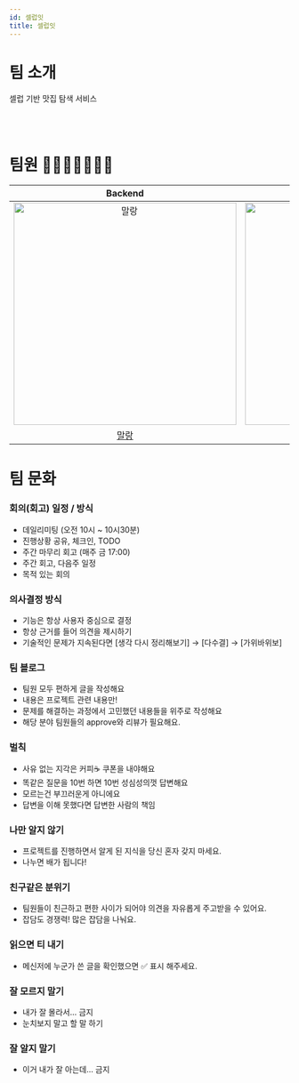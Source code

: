 ```yaml
---
id: 셀럽잇
title: 셀럽잇
---
```


# 팀 소개

셀럽 기반 맛집 탐색 서비스

<br />
<br />

# 팀원 👨‍👨‍👧‍👧👩‍👦‍👦

|                                          Backend                                           |                                           Backend                                            |                                          Backend                                           |                                           Backend                                           |                                           Frontend                                            |                                            Frontend                                            |                                          Frontend                                           |
| :----------------------------------------------------------------------------------------: | :------------------------------------------------------------------------------------------: | :----------------------------------------------------------------------------------------: | :-----------------------------------------------------------------------------------------: | :-------------------------------------------------------------------------------------------: | :--------------------------------------------------------------------------------------------: | :-----------------------------------------------------------------------------------------: |
| <img src="https://avatars.githubusercontent.com/u/52229930?v=4" width='400px' alt="말랑"/> | <img src="https://avatars.githubusercontent.com/u/90550065?v=4" width='400px' alt="로이스"/> | <img src="https://avatars.githubusercontent.com/u/66300965?v=4" width='400px' alt="도기"/> | <img src="https://avatars.githubusercontent.com/u/84677292?v=4" width='400px' alt="오도" /> | <img src="https://avatars.githubusercontent.com/u/78203399?v=4" width='400px' alt="푸만능" /> | <img src="https://avatars.githubusercontent.com/u/102432453?v=4" width='400px' alt="제레미" /> | <img src="https://avatars.githubusercontent.com/u/51052049?v=4" width='400px' alt="도담" /> |
|                          [말랑](https://github.com/shin-mallang)                           |                          [로이스](https://github.com/taeyeonroyce)                           |                            [도기](https://github.com/kdkdhoho)                             |                              [오도](https://github.com/odo27)                               |                            [푸만능](https://github.com/turtle601)                             |                            [제레미](https://github.com/shackstack)                             |                              [도담](https://github.com/d0dam)                               |

# 팀 문화

### 회의(회고) 일정 / 방식

- 데일리미팅 (오전 10시 ~ 10시30분)
- 진행상황 공유, 체크인, TODO
- 주간 마무리 회고 (매주 금 17:00)
- 주간 회고, 다음주 일정
- 목적 있는 회의

### 의사결정 방식

- 기능은 항상 사용자 중심으로 결정
- 항상 근거를 들어 의견을 제시하기
- 기술적인 문제가 지속된다면 [생각 다시 정리해보기] → [다수결] → [가위바위보]

### 팀 블로그

- 팀원 모두 편하게 글을 작성해요
- 내용은 프로젝트 관련 내용만!
- 문제를 해결하는 과정에서 고민했던 내용들을 위주로 작성해요
- 해당 분야 팀원들의 approve와 리뷰가 필요해요.

### 벌칙

- 사유 없는 지각은 커피☕️ 쿠폰을 내야해요
- 똑같은 질문을 10번 하면 10번 성심성의껏 답변해요
- 모르는건 부끄러운게 아니에요
- 답변을 이해 못했다면 답변한 사람의 책임

### 나만 알지 않기

- 프로젝트를 진행하면서 알게 된 지식을 당신 혼자 갖지 마세요.
- 나누면 배가 됩니다!

### 친구같은 분위기

- 팀원들이 친근하고 편한 사이가 되어야 의견을 자유롭게 주고받을 수 있어요.
- 잡담도 경쟁력! 많은 잡담을 나눠요.

### 읽으면 티 내기

- 메신저에 누군가 쓴 글을 확인했으면 ✅ 표시 해주세요.

### 잘 모르지 말기

- 내가 잘 몰라서... 금지
- 눈치보지 말고 할 말 하기

### 잘 알지 말기

- 이거 내가 잘 아는데... 금지
